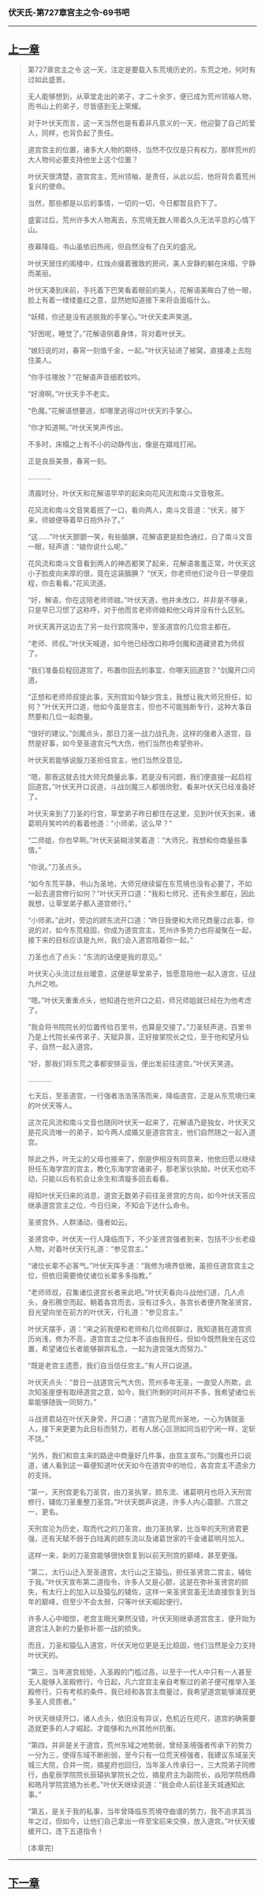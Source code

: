 ### 伏天氏-第727章宫主之令-69书吧

--------
[上一章](./820362b9ac7b55dc7213c2eac663cd86.md)
--------


>
>
>
>第727章宫主之令
>这一天，注定是要载入东荒境历史的，东荒之地，何时有过如此盛景。
>
>无人能够想到，从草堂走出的弟子，才二十余岁，便已成为荒州领袖人物，而书山上的弟子，尽皆感到无上荣耀。
>
>对于叶伏天而言，这一天当然也是有着非凡意义的一天，他迎娶了自己的爱人，同样，也背负起了责任。
>
>道宫宫主的位置，诸多大人物的期待，当然不仅仅是只有权力，那样荒州的大人物何必要支持他坐上这个位置？
>
>叶伏天很清楚，道宫宫主，荒州领袖，是责任，从此以后，他将背负着荒州复兴的使命。
>
>当然，那些都是以后的事情，一切的一切，今日都暂且扔下了。
>
>盛宴过后，荒州许多大人物离去，东荒境无数人带着久久无法平息的心情下山。
>
>夜幕降临，书山虽依旧热闹，但自然没有了白天的盛况。
>
>叶伏天居住的阁楼中，红烛点缀着雅致的房间，美人安静的躺在床榻，宁静而美丽。
>
>叶伏天凑到床前，手托着下巴笑看着眼前的美人，花解语美眸白了他一眼，脸上有着一缕缕羞红之意，显然她知道接下来将会面临什么。
>
>“妖精，你还是没有逃脱我的手掌心。”叶伏天柔声笑道。
>
>“好困呢，睡觉了。”花解语侧着身体，背对着叶伏天。
>
>“媳妇说的对，春宵一刻值千金，一起。”叶伏天钻进了被窝，直接凑上去抱住美人。
>
>“你手往哪放？”花解语声音细若蚊吟。
>
>“好滑啊。”叶伏天手不老实。
>
>“色魔。”花解语想要逃，却哪里逃得过叶伏天的手掌心。
>
>“你才知道啊。”叶伏天笑声传出。
>
>不多时，床榻之上有不小的动静传出，像是在嬉戏打闹。
>
>正是良辰美景，春宵一刻。
>
>…………
>
>清晨时分，叶伏天和花解语早早的起来向花风流和南斗文音敬茶。
>
>花风流和南斗文音笑着抿了一口，看向两人，南斗文音道：“伏天，接下来，师娘便等着早日抱外孙了。”
>
>“这……”叶伏天颤颤一笑，有些腼腆，花解语更是脸色通红，白了南斗文音一眼，轻声道：“娘你说什么呢。”
>
>花风流和南斗文音看到两人的神态都笑了起来，花解语害羞正常，叶伏天这小子脸皮向来厚的很，竟在这装腼腆？
>“伏天，你老师他们说今日一早便启程，你去看看。”花风流道。
>
>“好，解语，你在这陪老师师娘。”叶伏天道，他并未改口，并非是不够亲，只是早已习惯了这称呼，对于他而言老师师娘和他父母并没有什么区别。
>
>叶伏天离开这边去了另一处行宫院落中，至圣道宫的几位宫主都在。
>
>“老师、师叔。”叶伏天喊道，如今他已经改口称呼剑魔和道藏贤君为师叔了。
>
>“我们准备启程回道宫了，布置你回去的事宜，你哪天回道宫？”剑魔开口问道。
>
>“正想和老师师叔提此事，天刑宫如今缺少宫主，我想让我大师兄担任，如何？”叶伏天开口道，他如今虽是宫主，但也不可能独断专行，这种大事自然要和几位一起商量。
>
>“很好的建议。”剑魔点头，那日刀圣一战力战孔尧，这样的强者入道宫，自然是好事，如今至圣道宫元气大伤，他们当然也希望弥补。
>
>叶伏天若能够说服刀圣担任宫主，他们当然没意见。
>
>“嗯，那我这就去找大师兄商量此事，若是没有问题，我们便直接一起启程回道宫。”叶伏天开口说道，斗战剑魔三人都很欣慰，看来叶伏天已经准备好了。
>
>叶伏天来到了刀圣的行宫，草堂弟子昨日都住在这里，见到叶伏天到来，诸葛明月笑吟吟的看着他道：“小师弟，这么早？”
>
>“二师姐，你也早啊。”叶伏天装糊涂笑着道：“大师兄，我想和你商量些事情。”
>
>“你说。”刀圣点头。
>
>“如今东荒平静，书山为圣地，大师兄继续留在东荒境也没有必要了，不如一起去道宫修行如何？”叶伏天开口道：“我和七师兄、还有余生都在，因此我想，让草堂弟子都入道宫修行。”
>
>“小师弟。”此时，旁边的顾东流开口道：“昨日我便和大师兄商量过此事，你说的对，如今东荒稳固，你成为道宫宫主，荒州许多势力也将凝聚在一起，接下来的目标应该是九州，我们会入道宫陪着你一起。”
>
>刀圣也点了点头：“东流的话便是我的意见。”
>
>叶伏天心头流过丝丝暖意，这便是草堂弟子，皆愿意陪他一起入道宫，征战九州之地。
>
>“嗯。”叶伏天重重点头，他知道在他开口之前，师兄师姐就已经在为他考虑了。
>
>“我会将书院院长的位置传给百里书，也算是交接了。”刀圣轻声道，百里书乃是上代院长亲传弟子，天赋异禀，正好接掌院长之位，至于他和望月仙子，自然一起入道宫。
>
>“好，那我们将东荒之事都安排妥当，便出发前往道宫。”叶伏天笑道。
>
>…………
>
>七天后，至圣道宫，一行强者浩浩荡荡而来，降临道宫，正是从东荒境归来的叶伏天等人。
>
>这次花风流和南斗文音也随同叶伏天一起来了，花解语乃是独女，叶伏天又是花风流唯一的弟子，如今两人成婚又是道宫宫主，他们自然随之一起入道宫。
>
>除此之外，叶无尘的父母也接来了，倒是伊相没有同意来，他依旧愿以继续担任东海学宫的宫主，教化东海学宫诸弟子，那老家伙执拗，叶伏天也劝不动，只能以后有机会让余生和清璇多回去看看。
>
>得知叶伏天归来的消息，道宫无数弟子前往圣贤宫的方向，如今叶伏天答应继承道宫宫主之位，今日归来，不知会下达什么命令。
>
>圣贤宫外，人群涌动，强者如云。
>
>圣贤宫中，叶伏天一行人降临而下，不少圣贤宫强者到来，包括不少长老级人物，对着叶伏天行礼道：“参见宫主。”
>
>“诸位长辈不必客气。”叶伏天挥手道：“我修为境界低微，虽担任道宫宫主之位，但依旧需要倚仗诸位长辈多多指教。”
>
>“老师师叔，召集诸位道宫长者来此吧。”叶伏天看向斗战他们道，几人点头，身形腾空而起，朝着各宫而去，没有过多久，各宫长者便齐聚圣贤宫，目光望向坐在前方的叶伏天，行礼道：“参见宫主。”
>
>叶伏天摆手，道：“来之前我便和老师和几位师叔聊过，我知道我在道宫资历尚浅，修为不高，道宫宫主之位本不该由我担任，但如今既然我坐在这位置，希望诸位长者能够摒弃私念，一起为道宫强大而努力。”
>
>“既是老宫主遗愿，我们自当信任宫主。”有人开口说道。
>
>叶伏天点头：“昔日一战道宫元气大伤，荒州多年无圣，一直受人所欺，此次知圣崖便有取缔道宫之意，如今，我们所剩的时间并不多，我希望诸位长辈能够随我一同努力。”
>
>斗战贤君站在叶伏天身旁，开口道：“道宫乃是荒州圣地，一心为铸就圣人，接下来更要为此目标而努力，若有人居心叵测如同当初宁闲一样，定斩不饶。”
>
>“另外，我们和宫主来的路途中商量好几件事，由宫主宣布。”剑魔也开口说道，诸人看到这一幕便知道叶伏天如今在道宫中的地位，各宫宫主不遗余力的支持。
>
>“第一，天刑宫更名刀圣宫，由刀圣执掌，顾东流、诸葛明月也将入天刑宫修行，辅佐刀圣重整刀圣宫。”叶伏天朗声说道，许多人内心震颤，六宫之一，更名。
>
>天刑宫沦为历史，取而代之的刀圣宫，由刀圣执掌，比当年的天刑贤君更强，还有天赋不弱于白陆离的顾东流以及诸葛世家的千金诸葛明月加入。
>
>这样一来，新的刀圣宫能够很快恢复到以前天刑宫的巅峰，甚至更强。
>
>“第二，太行山迁入至圣道宫，太行山之王猿弘，担任圣贤宫二宫主，辅佐于我。”叶伏天宣布第二道指令，许多人又是心颤，这是在弥补圣贤宫的损失，有太行上的加入以及猿弘的辅佐，这样一来圣贤宫虽无法直接恢复到当年的巅峰，但至少不会太弱，只等叶伏天崛起便行。
>
>许多人心中暗惊，老宫主眼光果然没错，叶伏天刚继承道宫宫主，便开始为道宫注入新的力量弥补那一战的损失。
>
>而且，刀圣和猿弘入道宫，叶伏天地位更是无比稳固，他们当然是全力支持叶伏天的。
>
>“第三，当年道宫规矩，入圣殿的门槛过高，以至于一代人中只有一人甚至无人能够入圣殿修行，今日起，凡六宫宫主亲自考察过的弟子便可推举入圣殿修行，只有考核的条件，我已经和各宫主商量过，我希望道宫能够涌现更多圣人资质者。”
>
>叶伏天继续开口，诸人点头，依旧没有异议，危机近在咫尺，道宫的确需要造就更多的人才崛起，才能够和九州其他州抗衡。
>
>“第四，并非是关于道宫，荒州东域之地势弱，曾经圣境强者传承下的势力一分为三，使得东域不断削弱，至今只有一位荒天榜强者，我建议东域圣天城三大院，合并一院，摘星府也回归，当年圣人传承归一，三大院弟子同修行，由星辰学院院长辰辕执掌院长之位，摘星府主为副院长，焱阳学院杨鼎和皓月学院宫馗为长老。”叶伏天继续说道：“我会命人前往圣天城通知此事。”
>
>“第五，是关于我的私事，当年曾降临东荒境夺曲谱的势力，我不追求其当年之过，但如今，让他们自己拿出一件至宝前来交换，放入道宫。”叶伏天缓缓开口，连下五道指令！
>
>(本章完)
>
>

--------
[下一章](./8b1b98190944b7ba719c6c455e41f047.md)
--------
